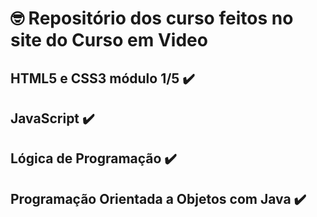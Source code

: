 # 🤓 Repositório dos curso feitos no site do Curso em Video 
## HTML5 e CSS3 módulo 1/5 ✔️
## JavaScript  ✔️
## Lógica de Programação ✔️
## Programação Orientada a Objetos com Java ✔️


